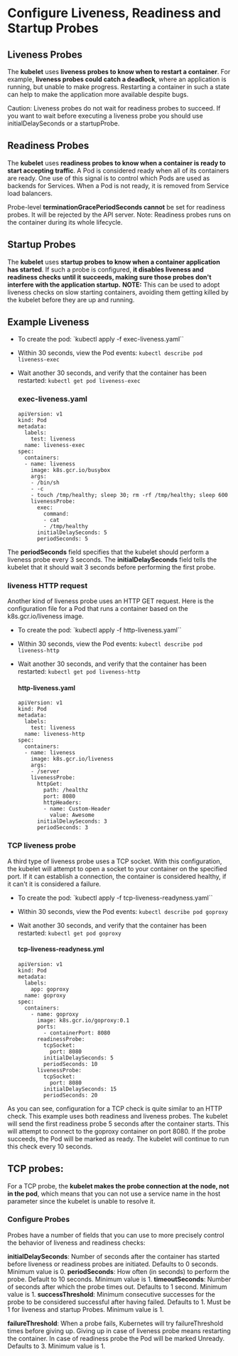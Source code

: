 # Configure Liveness, Readiness and Startup Probes

## Liveness Probes

The **kubelet** uses **liveness probes to know when to restart a container**. For example, **liveness probes could catch a deadlock**, where an application is running,
but unable to make progress. Restarting a container in such a state can help to make the application more available despite bugs.

Caution: Liveness probes do not wait for readiness probes to succeed. If you want to wait before executing a liveness probe you should use initialDelaySeconds or a startupProbe.

## Readiness Probes

The **kubelet** uses **readiness probes to know when a container is ready to start accepting traffic**. A Pod is considered ready when all of its containers are ready. 
One use of this signal is to control which Pods are used as backends for Services. When a Pod is not ready, it is removed from Service load balancers.

Probe-level **terminationGracePeriodSeconds cannot** be set for readiness probes. It will be rejected by the API server.
Note: Readiness probes runs on the container during its whole lifecycle.

## Startup Probes

The **kubelet** uses **startup probes to know when a container application has started**. If such a probe is configured, **it disables liveness and readiness checks until 
it succeeds, making sure those probes don't interfere with the application startup.**
**NOTE:** This can be used to adopt liveness checks on slow starting containers, avoiding them getting killed by the kubelet before they are up and running.

## Example Liveness

* To create the pod: `kubectl apply -f exec-liveness.yaml``
* Within 30 seconds, view the Pod events: `kubectl describe pod liveness-exec`
* Wait another 30 seconds, and verify that the container has been restarted: `kubectl get pod liveness-exec`

  ### exec-liveness.yaml
  ```
  apiVersion: v1
  kind: Pod
  metadata:
    labels:
      test: liveness
    name: liveness-exec
  spec:
    containers:
    - name: liveness
      image: k8s.gcr.io/busybox
      args:
      - /bin/sh
      - -c
      - touch /tmp/healthy; sleep 30; rm -rf /tmp/healthy; sleep 600
      livenessProbe:
        exec:
          command:
          - cat
          - /tmp/healthy
        initialDelaySeconds: 5
        periodSeconds: 5
  ```
 The **periodSeconds** field specifies that the kubelet should perform a liveness probe every 3 seconds. The **initialDelaySeconds** field tells the kubelet 
 that it should wait 3 seconds before performing the first probe.
  
 ### liveness HTTP request
 Another kind of liveness probe uses an HTTP GET request. Here is the configuration file for a Pod that runs a container based on the k8s.gcr.io/liveness image.
 
* To create the pod: `kubectl apply -f http-liveness.yaml``
* Within 30 seconds, view the Pod events: `kubectl describe pod liveness-http`
* Wait another 30 seconds, and verify that the container has been restarted: `kubectl get pod liveness-http`

  #### http-liveness.yaml
  ```
  apiVersion: v1
  kind: Pod
  metadata:
    labels:
      test: liveness
    name: liveness-http
  spec:
    containers:
    - name: liveness
      image: k8s.gcr.io/liveness
      args:
      - /server
      livenessProbe:
        httpGet:
          path: /healthz
          port: 8080
          httpHeaders:
          - name: Custom-Header
            value: Awesome
        initialDelaySeconds: 3
        periodSeconds: 3
    ```
### TCP liveness probe 

A third type of liveness probe uses a TCP socket. With this configuration, the kubelet will attempt to open a socket to your container on the specified port. 
If it can establish a connection, the container is considered healthy, if it can't it is considered a failure.


* To create the pod: `kubectl apply -f tcp-liveness-readyness.yaml``
* Within 30 seconds, view the Pod events: `kubectl describe pod goproxy`
* Wait another 30 seconds, and verify that the container has been restarted: `kubectl get pod goproxy`

  #### tcp-liveness-readyness.yml
  ```
  apiVersion: v1
  kind: Pod
  metadata:
    labels:
      app: goproxy
    name: goproxy
  spec:
    containers:
      - name: goproxy
        image: k8s.gcr.io/goproxy:0.1
        ports:
          - containerPort: 8080
        readinessProbe:
          tcpSocket:
            port: 8080
          initialDelaySeconds: 5
          periodSeconds: 10
        livenessProbe:
          tcpSocket:
            port: 8080
          initialDelaySeconds: 15
          periodSeconds: 20
  ```
As you can see, configuration for a TCP check is quite similar to an HTTP check. This example uses both readiness and liveness probes. The kubelet will send the first readiness probe 5 seconds after the container starts. This will attempt to connect to the goproxy container on port 8080. If the probe succeeds, the Pod will be marked as ready. The kubelet will continue to run this check every 10 seconds.

## TCP probes:
 For a TCP probe, the **kubelet makes the probe connection at the node, not in the pod**, which means that you can not use a service name in the 
 host parameter since the kubelet is unable to resolve it.

### Configure Probes
Probes have a number of fields that you can use to more precisely control the behavior of liveness and readiness checks:

**initialDelaySeconds**: Number of seconds after the container has started before liveness or readiness probes are initiated. Defaults to 0 seconds. Minimum value is 0.
**periodSeconds**: How often (in seconds) to perform the probe. Default to 10 seconds. Minimum value is 1.
**timeoutSeconds**: Number of seconds after which the probe times out. Defaults to 1 second. Minimum value is 1.
**successThreshold**: Minimum consecutive successes for the probe to be considered successful after having failed. Defaults to 1. Must be 1 for liveness and 
                      startup Probes. Minimum value is 1.
                      
**failureThreshold**: When a probe fails, Kubernetes will try failureThreshold times before giving up. Giving up in case of liveness probe means restarting the 
                      container. In case of readiness probe the Pod will be marked Unready. Defaults to 3. Minimum value is 1.
                   

